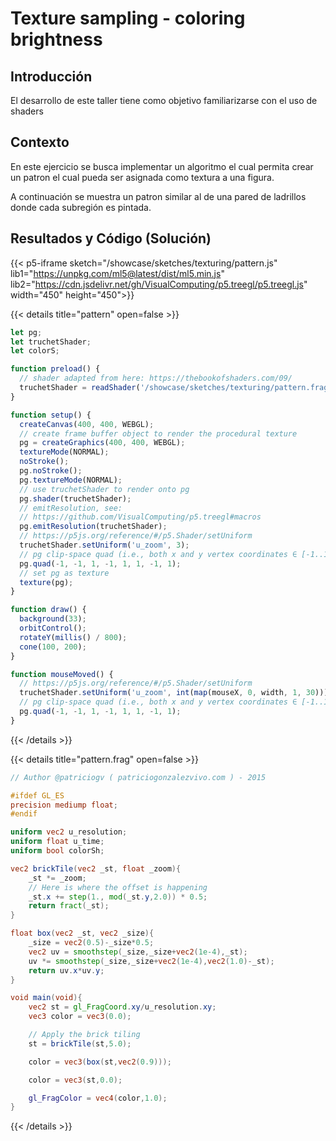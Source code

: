 # Texture sampling - coloring brightness

## Introducción 

El desarrollo de este taller tiene como objetivo familiarizarse con el uso de shaders 

## Contexto
En este ejercicio se busca implementar un algoritmo el cual permita crear un patron el cual pueda ser asignada como textura a una figura. 

A continuación se muestra un patron similar al de una pared de ladrillos donde cada subregión es pintada.
## Resultados y Código (Solución)

{{< p5-iframe sketch="/showcase/sketches/texturing/pattern.js" lib1="https://unpkg.com/ml5@latest/dist/ml5.min.js" lib2="https://cdn.jsdelivr.net/gh/VisualComputing/p5.treegl/p5.treegl.js" width="450" height="450">}}


{{< details title="pattern" open=false >}}
```js
let pg;
let truchetShader;
let colorS;

function preload() {
  // shader adapted from here: https://thebookofshaders.com/09/
  truchetShader = readShader('/showcase/sketches/texturing/pattern.frag', { matrices: Tree.NONE, varyings: Tree.NONE });
}

function setup() {
  createCanvas(400, 400, WEBGL);
  // create frame buffer object to render the procedural texture
  pg = createGraphics(400, 400, WEBGL);
  textureMode(NORMAL);
  noStroke();
  pg.noStroke();
  pg.textureMode(NORMAL);
  // use truchetShader to render onto pg
  pg.shader(truchetShader);
  // emitResolution, see:
  // https://github.com/VisualComputing/p5.treegl#macros
  pg.emitResolution(truchetShader);
  // https://p5js.org/reference/#/p5.Shader/setUniform
  truchetShader.setUniform('u_zoom', 3);
  // pg clip-space quad (i.e., both x and y vertex coordinates ∈ [-1..1])
  pg.quad(-1, -1, 1, -1, 1, 1, -1, 1);
  // set pg as texture
  texture(pg);
}

function draw() {
  background(33);
  orbitControl();
  rotateY(millis() / 800);
  cone(100, 200);
}

function mouseMoved() {
  // https://p5js.org/reference/#/p5.Shader/setUniform
  truchetShader.setUniform('u_zoom', int(map(mouseX, 0, width, 1, 30)));
  // pg clip-space quad (i.e., both x and y vertex coordinates ∈ [-1..1])
  pg.quad(-1, -1, 1, -1, 1, 1, -1, 1);
}
```
{{< /details >}}

{{< details title="pattern.frag" open=false >}}
```frag
// Author @patriciogv ( patriciogonzalezvivo.com ) - 2015

#ifdef GL_ES
precision mediump float;
#endif

uniform vec2 u_resolution;
uniform float u_time;
uniform bool colorSh;

vec2 brickTile(vec2 _st, float _zoom){
    _st *= _zoom;
    // Here is where the offset is happening
    _st.x += step(1., mod(_st.y,2.0)) * 0.5;
    return fract(_st);
}

float box(vec2 _st, vec2 _size){
    _size = vec2(0.5)-_size*0.5;
    vec2 uv = smoothstep(_size,_size+vec2(1e-4),_st);
    uv *= smoothstep(_size,_size+vec2(1e-4),vec2(1.0)-_st);
    return uv.x*uv.y;
}

void main(void){
    vec2 st = gl_FragCoord.xy/u_resolution.xy;
    vec3 color = vec3(0.0);

    // Apply the brick tiling
    st = brickTile(st,5.0);

    color = vec3(box(st,vec2(0.9)));

    color = vec3(st,0.0);

    gl_FragColor = vec4(color,1.0);
}
```
{{< /details >}}